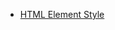 - [HTML Element Style](https://bigdata-mindstorms.github.io/d3-playground/#https://bigdata-mindstorms.github.io/d3-playground/sweetcan/2016/02/04/elementstyle.js)
